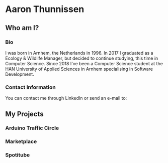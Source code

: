 # Aaron Thunnissen

## Who am I?
### Bio
I was born in Arnhem, the Netherlands in 1996. In 2017 I graduated as a Ecology & Wildlife Manager, but decided to continue studying, this time in Computer Science. Since 2018 I've been a Computer Science student at the HAN University of Applied Sciences in Arnhem specialising in Software Development.

### Contact Information
You can contact me through LinkedIn or send an e-mail to: 

## My Projects
### Arduino Traffic Circle

### Marketplace

### Spotitube



